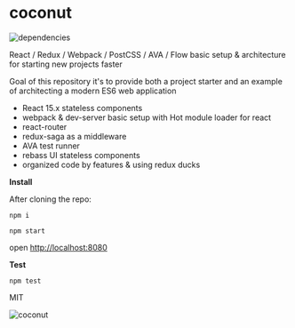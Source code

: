 # coconut

![dependencies](https://david-dm.org/andreipreda/coconut.svg)

React / Redux / Webpack / PostCSS / AVA / Flow basic setup & architecture for starting new projects faster 

Goal of this repository it's to provide both a project starter and an example of architecting a modern ES6 web application

* React 15.x stateless components
* webpack & dev-server basic setup with Hot module loader for react
* react-router
* redux-saga as a middleware
* AVA test runner
* rebass UI stateless components
* organized code by features & using redux ducks


**Install**

After cloning the repo:

```npm i```

```npm start```

open [http://localhost:8080](http://localhost:8080)


**Test**

```npm test```


MIT

![coconut](http://images.all-free-download.com/images/graphiclarge/coconut_tree_vector_6820557.jpg)

